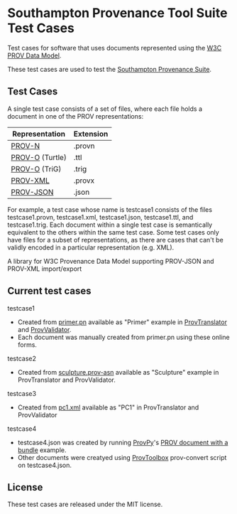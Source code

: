 # Southampton Provenance Tool Suite Test Cases

Test cases for software that uses documents represented using the [W3C
PROV Data Model](http://www.w3.org/TR/prov-dm/).

These test cases are used to test the [Southampton Provenance
Suite](https://provenance.ecs.soton.ac.uk).

## Test Cases

A single test case consists of a set of files, where each file holds a
document in one of the PROV representations:

| Representation                                       | Extension     |
|------------------------------------------------------|---------------|
| [PROV-N](http://www.w3.org/TR/prov-n/)               | .provn        |
| [PROV-O](http://www.w3.org/TR/prov-o/) (Turtle)      | .ttl          |
| [PROV-O](http://www.w3.org/TR/prov-o/) (TriG)        | .trig         |
| [PROV-XML](http://www.w3.org/TR/prov-xml/)           | .provx        |
| [PROV-JSON](http://www.w3.org/Submission/prov-json/) | .json         |

For example, a test case whose name is testcase1 consists of the files
testcase1.provn, testcase1.xml, testcase1.json, testcase1.ttl, and
testcase1.trig. Each document within a single test case is
semantically equivalent to the others within the same test case. Some
test cases only have files for a subset of representations, as there
are cases that can't be validly encoded in a particular representation
(e.g. XML).

A library for W3C Provenance Data Model supporting PROV-JSON and
PROV-XML import/export

## Current test cases

testcase1

* Created from [primer.pn](https://raw.github.com/lucmoreau/ProvToolbox/master/prov-n/src/test/resources/prov/primer.pn) available as "Primer" example in [ProvTranslator](https://provenance.ecs.soton.ac.uk/validator/view/translator.html) and [ProvValidator](https://provenance.ecs.soton.ac.uk/validator/view/validator.html). 
* Each document was manually created from primer.pn using these online forms.

testcase2

* Created from [sculpture.prov-asn](https://raw.github.com/lucmoreau/ProvToolbox/master/prov-n/src/test/resources/prov/sculpture.prov-asn) available as "Sculpture" example in ProvTranslator and ProvValidator.

testcase3

* Created from [pc1.xml](https://raw.github.com/lucmoreau/ProvToolbox/master/prov-xml/src/test/resources/pc1.xml) available as "PC1" in ProvTranslator and ProvValidator

testcase4

* testcase4.json was created by running [ProvPy](https://github.com/trungdong/prov)'s [PROV document with a bundle](http://prov.readthedocs.org/en/latest/usage.html#prov-document-with-a-bundle) example.
* Other documents were creatyed using [ProvToolbox](https://github.com/lucmoreau/ProvToolbox/) prov-convert script on testcase4.json.

## License

These test cases are released under the MIT license.
